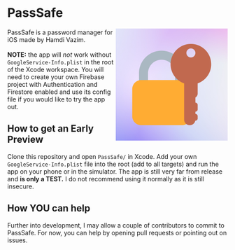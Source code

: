 # PassSafe

<img align="right" height="256" src="https://raw.githubusercontent.com/hamdivazim/PassSafe/main/PassSafe/PassSafe/AppIcon.png"/>

PassSafe is a password manager for iOS made by Hamdi Vazim.
<br><br>
**NOTE:** the app will _not_ work without `GoogleService-Info.plist` in the root of the Xcode workspace. You will need to create your own Firebase project with Authentication and Firestore enabled and use its config file if you would like to try the app out.

## How to get an Early Preview
Clone this repository and open `PassSafe/` in Xcode. Add your own `GoogleService-Info.plist` file into the root (add to all targets) and run the app on your phone or in the simulator. The app is still very far from release and **is only a TEST.** I do not recommend using it normally as it is still insecure.

## How YOU can help
Further into development, I may allow a couple of contributors to commit to PassSafe. For now, you can help by opening pull requests or pointing out on issues.

